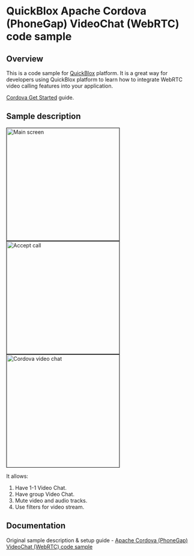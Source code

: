 # QuickBlox Apache Cordova (PhoneGap) VideoChat (WebRTC) code sample

## Overview

This is a code sample for [QuickBlox](https://quickblox.com/) platform. It is a great way for developers using QuickBlox platform to learn how to integrate WebRTC video calling features into your application.

[Cordova Get Started](https://cordova.apache.org/#getstarted) guide.


## Sample description

<img src="https://quickblox.com/developers//images/a/a8/Webrtc_cordova_sample1.PNG" border="1" alt="Main screen" width="300"> 
<img src="https://quickblox.com/developers//images/7/71/Webrtc_cordova_sample2.PNG" border="1" alt="Accept call" width="300"> 
<img src="https://quickblox.com/developers//images/e/ea/Webrtc_cordova_sample3.PNG" border="1" alt="Cordova video chat" width="300"> 

It allows:

1. Have 1-1 Video Chat.
2. Have group Video Chat.
3. Mute video and audio tracks.
4. Use filters for video stream.


## Documentation

Original sample description & setup guide - [Apache Cordova (PhoneGap) VideoChat (WebRTC) code sample](http://quickblox.com/developers/Sample-webrtc-cordova)
